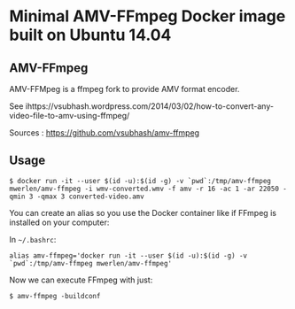 # Minimal AMV-FFmpeg Docker image built on Ubuntu 14.04

## AMV-FFmpeg

AMV-FFMpeg is a ffmpeg fork to provide AMV format encoder.

See ihttps://vsubhash.wordpress.com/2014/03/02/how-to-convert-any-video-file-to-amv-using-ffmpeg/

Sources : https://github.com/vsubhash/amv-ffmpeg

## Usage

```
$ docker run -it --user $(id -u):$(id -g) -v `pwd`:/tmp/amv-ffmpeg mwerlen/amv-ffmpeg -i wmv-converted.wmv -f amv -r 16 -ac 1 -ar 22050 -qmin 3 -qmax 3 converted-video.amv
```

You can create an alias so you use the Docker container like if FFmpeg is installed on your computer:

In `~/.bashrc`:

```
alias amv-ffmpeg='docker run -it --user $(id -u):$(id -g) -v `pwd`:/tmp/amv-ffmpeg mwerlen/amv-ffmpeg'
```

Now we can execute FFmpeg with just:

```
$ amv-ffmpeg -buildconf
```
